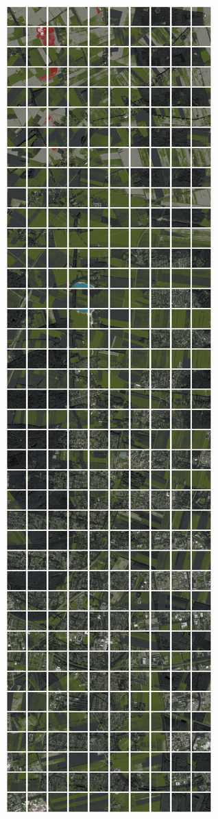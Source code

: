 <html>
<div>
<img src="https://github.com/HakkaTjakka/NL_TILE_MAP/blob/main/18/649/-1055/r.6490.-10550.png" height="44" width="44">
<img src="https://github.com/HakkaTjakka/NL_TILE_MAP/blob/main/18/649/-1055/r.6491.-10550.png" height="44" width="44">
<img src="https://github.com/HakkaTjakka/NL_TILE_MAP/blob/main/18/649/-1055/r.6492.-10550.png" height="44" width="44">
<img src="https://github.com/HakkaTjakka/NL_TILE_MAP/blob/main/18/649/-1055/r.6493.-10550.png" height="44" width="44">
<img src="https://github.com/HakkaTjakka/NL_TILE_MAP/blob/main/18/649/-1055/r.6494.-10550.png" height="44" width="44">
<img src="https://github.com/HakkaTjakka/NL_TILE_MAP/blob/main/18/649/-1055/r.6495.-10550.png" height="44" width="44">
<img src="https://github.com/HakkaTjakka/NL_TILE_MAP/blob/main/18/649/-1055/r.6496.-10550.png" height="44" width="44">
<img src="https://github.com/HakkaTjakka/NL_TILE_MAP/blob/main/18/649/-1055/r.6497.-10550.png" height="44" width="44">
<img src="https://github.com/HakkaTjakka/NL_TILE_MAP/blob/main/18/649/-1055/r.6498.-10550.png" height="44" width="44">
<img src="https://github.com/HakkaTjakka/NL_TILE_MAP/blob/main/18/649/-1055/r.6499.-10550.png" height="44" width="44">
<img src="https://github.com/HakkaTjakka/NL_TILE_MAP/blob/main/18/650/-1055/r.6500.-10550.png" height="44" width="44">
<img src="https://github.com/HakkaTjakka/NL_TILE_MAP/blob/main/18/650/-1055/r.6501.-10550.png" height="44" width="44">
<img src="https://github.com/HakkaTjakka/NL_TILE_MAP/blob/main/18/650/-1055/r.6502.-10550.png" height="44" width="44">
<img src="https://github.com/HakkaTjakka/NL_TILE_MAP/blob/main/18/650/-1055/r.6503.-10550.png" height="44" width="44">
<img src="https://github.com/HakkaTjakka/NL_TILE_MAP/blob/main/18/650/-1055/r.6504.-10550.png" height="44" width="44">
<img src="https://github.com/HakkaTjakka/NL_TILE_MAP/blob/main/18/650/-1055/r.6505.-10550.png" height="44" width="44">
<img src="https://github.com/HakkaTjakka/NL_TILE_MAP/blob/main/18/650/-1055/r.6506.-10550.png" height="44" width="44">
<img src="https://github.com/HakkaTjakka/NL_TILE_MAP/blob/main/18/650/-1055/r.6507.-10550.png" height="44" width="44">
<img src="https://github.com/HakkaTjakka/NL_TILE_MAP/blob/main/18/650/-1055/r.6508.-10550.png" height="44" width="44">
<img src="https://github.com/HakkaTjakka/NL_TILE_MAP/blob/main/18/650/-1055/r.6509.-10550.png" height="44" width="44">
<br>
<img src="https://github.com/HakkaTjakka/NL_TILE_MAP/blob/main/18/649/-1055/r.6490.-10549.png" height="44" width="44">
<img src="https://github.com/HakkaTjakka/NL_TILE_MAP/blob/main/18/649/-1055/r.6491.-10549.png" height="44" width="44">
<img src="https://github.com/HakkaTjakka/NL_TILE_MAP/blob/main/18/649/-1055/r.6492.-10549.png" height="44" width="44">
<img src="https://github.com/HakkaTjakka/NL_TILE_MAP/blob/main/18/649/-1055/r.6493.-10549.png" height="44" width="44">
<img src="https://github.com/HakkaTjakka/NL_TILE_MAP/blob/main/18/649/-1055/r.6494.-10549.png" height="44" width="44">
<img src="https://github.com/HakkaTjakka/NL_TILE_MAP/blob/main/18/649/-1055/r.6495.-10549.png" height="44" width="44">
<img src="https://github.com/HakkaTjakka/NL_TILE_MAP/blob/main/18/649/-1055/r.6496.-10549.png" height="44" width="44">
<img src="https://github.com/HakkaTjakka/NL_TILE_MAP/blob/main/18/649/-1055/r.6497.-10549.png" height="44" width="44">
<img src="https://github.com/HakkaTjakka/NL_TILE_MAP/blob/main/18/649/-1055/r.6498.-10549.png" height="44" width="44">
<img src="https://github.com/HakkaTjakka/NL_TILE_MAP/blob/main/18/649/-1055/r.6499.-10549.png" height="44" width="44">
<img src="https://github.com/HakkaTjakka/NL_TILE_MAP/blob/main/18/650/-1055/r.6500.-10549.png" height="44" width="44">
<img src="https://github.com/HakkaTjakka/NL_TILE_MAP/blob/main/18/650/-1055/r.6501.-10549.png" height="44" width="44">
<img src="https://github.com/HakkaTjakka/NL_TILE_MAP/blob/main/18/650/-1055/r.6502.-10549.png" height="44" width="44">
<img src="https://github.com/HakkaTjakka/NL_TILE_MAP/blob/main/18/650/-1055/r.6503.-10549.png" height="44" width="44">
<img src="https://github.com/HakkaTjakka/NL_TILE_MAP/blob/main/18/650/-1055/r.6504.-10549.png" height="44" width="44">
<img src="https://github.com/HakkaTjakka/NL_TILE_MAP/blob/main/18/650/-1055/r.6505.-10549.png" height="44" width="44">
<img src="https://github.com/HakkaTjakka/NL_TILE_MAP/blob/main/18/650/-1055/r.6506.-10549.png" height="44" width="44">
<img src="https://github.com/HakkaTjakka/NL_TILE_MAP/blob/main/18/650/-1055/r.6507.-10549.png" height="44" width="44">
<img src="https://github.com/HakkaTjakka/NL_TILE_MAP/blob/main/18/650/-1055/r.6508.-10549.png" height="44" width="44">
<img src="https://github.com/HakkaTjakka/NL_TILE_MAP/blob/main/18/650/-1055/r.6509.-10549.png" height="44" width="44">
<br>
<img src="https://github.com/HakkaTjakka/NL_TILE_MAP/blob/main/18/649/-1055/r.6490.-10548.png" height="44" width="44">
<img src="https://github.com/HakkaTjakka/NL_TILE_MAP/blob/main/18/649/-1055/r.6491.-10548.png" height="44" width="44">
<img src="https://github.com/HakkaTjakka/NL_TILE_MAP/blob/main/18/649/-1055/r.6492.-10548.png" height="44" width="44">
<img src="https://github.com/HakkaTjakka/NL_TILE_MAP/blob/main/18/649/-1055/r.6493.-10548.png" height="44" width="44">
<img src="https://github.com/HakkaTjakka/NL_TILE_MAP/blob/main/18/649/-1055/r.6494.-10548.png" height="44" width="44">
<img src="https://github.com/HakkaTjakka/NL_TILE_MAP/blob/main/18/649/-1055/r.6495.-10548.png" height="44" width="44">
<img src="https://github.com/HakkaTjakka/NL_TILE_MAP/blob/main/18/649/-1055/r.6496.-10548.png" height="44" width="44">
<img src="https://github.com/HakkaTjakka/NL_TILE_MAP/blob/main/18/649/-1055/r.6497.-10548.png" height="44" width="44">
<img src="https://github.com/HakkaTjakka/NL_TILE_MAP/blob/main/18/649/-1055/r.6498.-10548.png" height="44" width="44">
<img src="https://github.com/HakkaTjakka/NL_TILE_MAP/blob/main/18/649/-1055/r.6499.-10548.png" height="44" width="44">
<img src="https://github.com/HakkaTjakka/NL_TILE_MAP/blob/main/18/650/-1055/r.6500.-10548.png" height="44" width="44">
<img src="https://github.com/HakkaTjakka/NL_TILE_MAP/blob/main/18/650/-1055/r.6501.-10548.png" height="44" width="44">
<img src="https://github.com/HakkaTjakka/NL_TILE_MAP/blob/main/18/650/-1055/r.6502.-10548.png" height="44" width="44">
<img src="https://github.com/HakkaTjakka/NL_TILE_MAP/blob/main/18/650/-1055/r.6503.-10548.png" height="44" width="44">
<img src="https://github.com/HakkaTjakka/NL_TILE_MAP/blob/main/18/650/-1055/r.6504.-10548.png" height="44" width="44">
<img src="https://github.com/HakkaTjakka/NL_TILE_MAP/blob/main/18/650/-1055/r.6505.-10548.png" height="44" width="44">
<img src="https://github.com/HakkaTjakka/NL_TILE_MAP/blob/main/18/650/-1055/r.6506.-10548.png" height="44" width="44">
<img src="https://github.com/HakkaTjakka/NL_TILE_MAP/blob/main/18/650/-1055/r.6507.-10548.png" height="44" width="44">
<img src="https://github.com/HakkaTjakka/NL_TILE_MAP/blob/main/18/650/-1055/r.6508.-10548.png" height="44" width="44">
<img src="https://github.com/HakkaTjakka/NL_TILE_MAP/blob/main/18/650/-1055/r.6509.-10548.png" height="44" width="44">
<br>
<img src="https://github.com/HakkaTjakka/NL_TILE_MAP/blob/main/18/649/-1055/r.6490.-10547.png" height="44" width="44">
<img src="https://github.com/HakkaTjakka/NL_TILE_MAP/blob/main/18/649/-1055/r.6491.-10547.png" height="44" width="44">
<img src="https://github.com/HakkaTjakka/NL_TILE_MAP/blob/main/18/649/-1055/r.6492.-10547.png" height="44" width="44">
<img src="https://github.com/HakkaTjakka/NL_TILE_MAP/blob/main/18/649/-1055/r.6493.-10547.png" height="44" width="44">
<img src="https://github.com/HakkaTjakka/NL_TILE_MAP/blob/main/18/649/-1055/r.6494.-10547.png" height="44" width="44">
<img src="https://github.com/HakkaTjakka/NL_TILE_MAP/blob/main/18/649/-1055/r.6495.-10547.png" height="44" width="44">
<img src="https://github.com/HakkaTjakka/NL_TILE_MAP/blob/main/18/649/-1055/r.6496.-10547.png" height="44" width="44">
<img src="https://github.com/HakkaTjakka/NL_TILE_MAP/blob/main/18/649/-1055/r.6497.-10547.png" height="44" width="44">
<img src="https://github.com/HakkaTjakka/NL_TILE_MAP/blob/main/18/649/-1055/r.6498.-10547.png" height="44" width="44">
<img src="https://github.com/HakkaTjakka/NL_TILE_MAP/blob/main/18/649/-1055/r.6499.-10547.png" height="44" width="44">
<img src="https://github.com/HakkaTjakka/NL_TILE_MAP/blob/main/18/650/-1055/r.6500.-10547.png" height="44" width="44">
<img src="https://github.com/HakkaTjakka/NL_TILE_MAP/blob/main/18/650/-1055/r.6501.-10547.png" height="44" width="44">
<img src="https://github.com/HakkaTjakka/NL_TILE_MAP/blob/main/18/650/-1055/r.6502.-10547.png" height="44" width="44">
<img src="https://github.com/HakkaTjakka/NL_TILE_MAP/blob/main/18/650/-1055/r.6503.-10547.png" height="44" width="44">
<img src="https://github.com/HakkaTjakka/NL_TILE_MAP/blob/main/18/650/-1055/r.6504.-10547.png" height="44" width="44">
<img src="https://github.com/HakkaTjakka/NL_TILE_MAP/blob/main/18/650/-1055/r.6505.-10547.png" height="44" width="44">
<img src="https://github.com/HakkaTjakka/NL_TILE_MAP/blob/main/18/650/-1055/r.6506.-10547.png" height="44" width="44">
<img src="https://github.com/HakkaTjakka/NL_TILE_MAP/blob/main/18/650/-1055/r.6507.-10547.png" height="44" width="44">
<img src="https://github.com/HakkaTjakka/NL_TILE_MAP/blob/main/18/650/-1055/r.6508.-10547.png" height="44" width="44">
<img src="https://github.com/HakkaTjakka/NL_TILE_MAP/blob/main/18/650/-1055/r.6509.-10547.png" height="44" width="44">
<br>
<img src="https://github.com/HakkaTjakka/NL_TILE_MAP/blob/main/18/649/-1055/r.6490.-10546.png" height="44" width="44">
<img src="https://github.com/HakkaTjakka/NL_TILE_MAP/blob/main/18/649/-1055/r.6491.-10546.png" height="44" width="44">
<img src="https://github.com/HakkaTjakka/NL_TILE_MAP/blob/main/18/649/-1055/r.6492.-10546.png" height="44" width="44">
<img src="https://github.com/HakkaTjakka/NL_TILE_MAP/blob/main/18/649/-1055/r.6493.-10546.png" height="44" width="44">
<img src="https://github.com/HakkaTjakka/NL_TILE_MAP/blob/main/18/649/-1055/r.6494.-10546.png" height="44" width="44">
<img src="https://github.com/HakkaTjakka/NL_TILE_MAP/blob/main/18/649/-1055/r.6495.-10546.png" height="44" width="44">
<img src="https://github.com/HakkaTjakka/NL_TILE_MAP/blob/main/18/649/-1055/r.6496.-10546.png" height="44" width="44">
<img src="https://github.com/HakkaTjakka/NL_TILE_MAP/blob/main/18/649/-1055/r.6497.-10546.png" height="44" width="44">
<img src="https://github.com/HakkaTjakka/NL_TILE_MAP/blob/main/18/649/-1055/r.6498.-10546.png" height="44" width="44">
<img src="https://github.com/HakkaTjakka/NL_TILE_MAP/blob/main/18/649/-1055/r.6499.-10546.png" height="44" width="44">
<img src="https://github.com/HakkaTjakka/NL_TILE_MAP/blob/main/18/650/-1055/r.6500.-10546.png" height="44" width="44">
<img src="https://github.com/HakkaTjakka/NL_TILE_MAP/blob/main/18/650/-1055/r.6501.-10546.png" height="44" width="44">
<img src="https://github.com/HakkaTjakka/NL_TILE_MAP/blob/main/18/650/-1055/r.6502.-10546.png" height="44" width="44">
<img src="https://github.com/HakkaTjakka/NL_TILE_MAP/blob/main/18/650/-1055/r.6503.-10546.png" height="44" width="44">
<img src="https://github.com/HakkaTjakka/NL_TILE_MAP/blob/main/18/650/-1055/r.6504.-10546.png" height="44" width="44">
<img src="https://github.com/HakkaTjakka/NL_TILE_MAP/blob/main/18/650/-1055/r.6505.-10546.png" height="44" width="44">
<img src="https://github.com/HakkaTjakka/NL_TILE_MAP/blob/main/18/650/-1055/r.6506.-10546.png" height="44" width="44">
<img src="https://github.com/HakkaTjakka/NL_TILE_MAP/blob/main/18/650/-1055/r.6507.-10546.png" height="44" width="44">
<img src="https://github.com/HakkaTjakka/NL_TILE_MAP/blob/main/18/650/-1055/r.6508.-10546.png" height="44" width="44">
<img src="https://github.com/HakkaTjakka/NL_TILE_MAP/blob/main/18/650/-1055/r.6509.-10546.png" height="44" width="44">
<br>
<img src="https://github.com/HakkaTjakka/NL_TILE_MAP/blob/main/18/649/-1055/r.6490.-10545.png" height="44" width="44">
<img src="https://github.com/HakkaTjakka/NL_TILE_MAP/blob/main/18/649/-1055/r.6491.-10545.png" height="44" width="44">
<img src="https://github.com/HakkaTjakka/NL_TILE_MAP/blob/main/18/649/-1055/r.6492.-10545.png" height="44" width="44">
<img src="https://github.com/HakkaTjakka/NL_TILE_MAP/blob/main/18/649/-1055/r.6493.-10545.png" height="44" width="44">
<img src="https://github.com/HakkaTjakka/NL_TILE_MAP/blob/main/18/649/-1055/r.6494.-10545.png" height="44" width="44">
<img src="https://github.com/HakkaTjakka/NL_TILE_MAP/blob/main/18/649/-1055/r.6495.-10545.png" height="44" width="44">
<img src="https://github.com/HakkaTjakka/NL_TILE_MAP/blob/main/18/649/-1055/r.6496.-10545.png" height="44" width="44">
<img src="https://github.com/HakkaTjakka/NL_TILE_MAP/blob/main/18/649/-1055/r.6497.-10545.png" height="44" width="44">
<img src="https://github.com/HakkaTjakka/NL_TILE_MAP/blob/main/18/649/-1055/r.6498.-10545.png" height="44" width="44">
<img src="https://github.com/HakkaTjakka/NL_TILE_MAP/blob/main/18/649/-1055/r.6499.-10545.png" height="44" width="44">
<img src="https://github.com/HakkaTjakka/NL_TILE_MAP/blob/main/18/650/-1055/r.6500.-10545.png" height="44" width="44">
<img src="https://github.com/HakkaTjakka/NL_TILE_MAP/blob/main/18/650/-1055/r.6501.-10545.png" height="44" width="44">
<img src="https://github.com/HakkaTjakka/NL_TILE_MAP/blob/main/18/650/-1055/r.6502.-10545.png" height="44" width="44">
<img src="https://github.com/HakkaTjakka/NL_TILE_MAP/blob/main/18/650/-1055/r.6503.-10545.png" height="44" width="44">
<img src="https://github.com/HakkaTjakka/NL_TILE_MAP/blob/main/18/650/-1055/r.6504.-10545.png" height="44" width="44">
<img src="https://github.com/HakkaTjakka/NL_TILE_MAP/blob/main/18/650/-1055/r.6505.-10545.png" height="44" width="44">
<img src="https://github.com/HakkaTjakka/NL_TILE_MAP/blob/main/18/650/-1055/r.6506.-10545.png" height="44" width="44">
<img src="https://github.com/HakkaTjakka/NL_TILE_MAP/blob/main/18/650/-1055/r.6507.-10545.png" height="44" width="44">
<img src="https://github.com/HakkaTjakka/NL_TILE_MAP/blob/main/18/650/-1055/r.6508.-10545.png" height="44" width="44">
<img src="https://github.com/HakkaTjakka/NL_TILE_MAP/blob/main/18/650/-1055/r.6509.-10545.png" height="44" width="44">
<br>
<img src="https://github.com/HakkaTjakka/NL_TILE_MAP/blob/main/18/649/-1055/r.6490.-10544.png" height="44" width="44">
<img src="https://github.com/HakkaTjakka/NL_TILE_MAP/blob/main/18/649/-1055/r.6491.-10544.png" height="44" width="44">
<img src="https://github.com/HakkaTjakka/NL_TILE_MAP/blob/main/18/649/-1055/r.6492.-10544.png" height="44" width="44">
<img src="https://github.com/HakkaTjakka/NL_TILE_MAP/blob/main/18/649/-1055/r.6493.-10544.png" height="44" width="44">
<img src="https://github.com/HakkaTjakka/NL_TILE_MAP/blob/main/18/649/-1055/r.6494.-10544.png" height="44" width="44">
<img src="https://github.com/HakkaTjakka/NL_TILE_MAP/blob/main/18/649/-1055/r.6495.-10544.png" height="44" width="44">
<img src="https://github.com/HakkaTjakka/NL_TILE_MAP/blob/main/18/649/-1055/r.6496.-10544.png" height="44" width="44">
<img src="https://github.com/HakkaTjakka/NL_TILE_MAP/blob/main/18/649/-1055/r.6497.-10544.png" height="44" width="44">
<img src="https://github.com/HakkaTjakka/NL_TILE_MAP/blob/main/18/649/-1055/r.6498.-10544.png" height="44" width="44">
<img src="https://github.com/HakkaTjakka/NL_TILE_MAP/blob/main/18/649/-1055/r.6499.-10544.png" height="44" width="44">
<img src="https://github.com/HakkaTjakka/NL_TILE_MAP/blob/main/18/650/-1055/r.6500.-10544.png" height="44" width="44">
<img src="https://github.com/HakkaTjakka/NL_TILE_MAP/blob/main/18/650/-1055/r.6501.-10544.png" height="44" width="44">
<img src="https://github.com/HakkaTjakka/NL_TILE_MAP/blob/main/18/650/-1055/r.6502.-10544.png" height="44" width="44">
<img src="https://github.com/HakkaTjakka/NL_TILE_MAP/blob/main/18/650/-1055/r.6503.-10544.png" height="44" width="44">
<img src="https://github.com/HakkaTjakka/NL_TILE_MAP/blob/main/18/650/-1055/r.6504.-10544.png" height="44" width="44">
<img src="https://github.com/HakkaTjakka/NL_TILE_MAP/blob/main/18/650/-1055/r.6505.-10544.png" height="44" width="44">
<img src="https://github.com/HakkaTjakka/NL_TILE_MAP/blob/main/18/650/-1055/r.6506.-10544.png" height="44" width="44">
<img src="https://github.com/HakkaTjakka/NL_TILE_MAP/blob/main/18/650/-1055/r.6507.-10544.png" height="44" width="44">
<img src="https://github.com/HakkaTjakka/NL_TILE_MAP/blob/main/18/650/-1055/r.6508.-10544.png" height="44" width="44">
<img src="https://github.com/HakkaTjakka/NL_TILE_MAP/blob/main/18/650/-1055/r.6509.-10544.png" height="44" width="44">
<br>
<img src="https://github.com/HakkaTjakka/NL_TILE_MAP/blob/main/18/649/-1055/r.6490.-10543.png" height="44" width="44">
<img src="https://github.com/HakkaTjakka/NL_TILE_MAP/blob/main/18/649/-1055/r.6491.-10543.png" height="44" width="44">
<img src="https://github.com/HakkaTjakka/NL_TILE_MAP/blob/main/18/649/-1055/r.6492.-10543.png" height="44" width="44">
<img src="https://github.com/HakkaTjakka/NL_TILE_MAP/blob/main/18/649/-1055/r.6493.-10543.png" height="44" width="44">
<img src="https://github.com/HakkaTjakka/NL_TILE_MAP/blob/main/18/649/-1055/r.6494.-10543.png" height="44" width="44">
<img src="https://github.com/HakkaTjakka/NL_TILE_MAP/blob/main/18/649/-1055/r.6495.-10543.png" height="44" width="44">
<img src="https://github.com/HakkaTjakka/NL_TILE_MAP/blob/main/18/649/-1055/r.6496.-10543.png" height="44" width="44">
<img src="https://github.com/HakkaTjakka/NL_TILE_MAP/blob/main/18/649/-1055/r.6497.-10543.png" height="44" width="44">
<img src="https://github.com/HakkaTjakka/NL_TILE_MAP/blob/main/18/649/-1055/r.6498.-10543.png" height="44" width="44">
<img src="https://github.com/HakkaTjakka/NL_TILE_MAP/blob/main/18/649/-1055/r.6499.-10543.png" height="44" width="44">
<img src="https://github.com/HakkaTjakka/NL_TILE_MAP/blob/main/18/650/-1055/r.6500.-10543.png" height="44" width="44">
<img src="https://github.com/HakkaTjakka/NL_TILE_MAP/blob/main/18/650/-1055/r.6501.-10543.png" height="44" width="44">
<img src="https://github.com/HakkaTjakka/NL_TILE_MAP/blob/main/18/650/-1055/r.6502.-10543.png" height="44" width="44">
<img src="https://github.com/HakkaTjakka/NL_TILE_MAP/blob/main/18/650/-1055/r.6503.-10543.png" height="44" width="44">
<img src="https://github.com/HakkaTjakka/NL_TILE_MAP/blob/main/18/650/-1055/r.6504.-10543.png" height="44" width="44">
<img src="https://github.com/HakkaTjakka/NL_TILE_MAP/blob/main/18/650/-1055/r.6505.-10543.png" height="44" width="44">
<img src="https://github.com/HakkaTjakka/NL_TILE_MAP/blob/main/18/650/-1055/r.6506.-10543.png" height="44" width="44">
<img src="https://github.com/HakkaTjakka/NL_TILE_MAP/blob/main/18/650/-1055/r.6507.-10543.png" height="44" width="44">
<img src="https://github.com/HakkaTjakka/NL_TILE_MAP/blob/main/18/650/-1055/r.6508.-10543.png" height="44" width="44">
<img src="https://github.com/HakkaTjakka/NL_TILE_MAP/blob/main/18/650/-1055/r.6509.-10543.png" height="44" width="44">
<br>
<img src="https://github.com/HakkaTjakka/NL_TILE_MAP/blob/main/18/649/-1055/r.6490.-10542.png" height="44" width="44">
<img src="https://github.com/HakkaTjakka/NL_TILE_MAP/blob/main/18/649/-1055/r.6491.-10542.png" height="44" width="44">
<img src="https://github.com/HakkaTjakka/NL_TILE_MAP/blob/main/18/649/-1055/r.6492.-10542.png" height="44" width="44">
<img src="https://github.com/HakkaTjakka/NL_TILE_MAP/blob/main/18/649/-1055/r.6493.-10542.png" height="44" width="44">
<img src="https://github.com/HakkaTjakka/NL_TILE_MAP/blob/main/18/649/-1055/r.6494.-10542.png" height="44" width="44">
<img src="https://github.com/HakkaTjakka/NL_TILE_MAP/blob/main/18/649/-1055/r.6495.-10542.png" height="44" width="44">
<img src="https://github.com/HakkaTjakka/NL_TILE_MAP/blob/main/18/649/-1055/r.6496.-10542.png" height="44" width="44">
<img src="https://github.com/HakkaTjakka/NL_TILE_MAP/blob/main/18/649/-1055/r.6497.-10542.png" height="44" width="44">
<img src="https://github.com/HakkaTjakka/NL_TILE_MAP/blob/main/18/649/-1055/r.6498.-10542.png" height="44" width="44">
<img src="https://github.com/HakkaTjakka/NL_TILE_MAP/blob/main/18/649/-1055/r.6499.-10542.png" height="44" width="44">
<img src="https://github.com/HakkaTjakka/NL_TILE_MAP/blob/main/18/650/-1055/r.6500.-10542.png" height="44" width="44">
<img src="https://github.com/HakkaTjakka/NL_TILE_MAP/blob/main/18/650/-1055/r.6501.-10542.png" height="44" width="44">
<img src="https://github.com/HakkaTjakka/NL_TILE_MAP/blob/main/18/650/-1055/r.6502.-10542.png" height="44" width="44">
<img src="https://github.com/HakkaTjakka/NL_TILE_MAP/blob/main/18/650/-1055/r.6503.-10542.png" height="44" width="44">
<img src="https://github.com/HakkaTjakka/NL_TILE_MAP/blob/main/18/650/-1055/r.6504.-10542.png" height="44" width="44">
<img src="https://github.com/HakkaTjakka/NL_TILE_MAP/blob/main/18/650/-1055/r.6505.-10542.png" height="44" width="44">
<img src="https://github.com/HakkaTjakka/NL_TILE_MAP/blob/main/18/650/-1055/r.6506.-10542.png" height="44" width="44">
<img src="https://github.com/HakkaTjakka/NL_TILE_MAP/blob/main/18/650/-1055/r.6507.-10542.png" height="44" width="44">
<img src="https://github.com/HakkaTjakka/NL_TILE_MAP/blob/main/18/650/-1055/r.6508.-10542.png" height="44" width="44">
<img src="https://github.com/HakkaTjakka/NL_TILE_MAP/blob/main/18/650/-1055/r.6509.-10542.png" height="44" width="44">
<br>
<img src="https://github.com/HakkaTjakka/NL_TILE_MAP/blob/main/18/649/-1055/r.6490.-10541.png" height="44" width="44">
<img src="https://github.com/HakkaTjakka/NL_TILE_MAP/blob/main/18/649/-1055/r.6491.-10541.png" height="44" width="44">
<img src="https://github.com/HakkaTjakka/NL_TILE_MAP/blob/main/18/649/-1055/r.6492.-10541.png" height="44" width="44">
<img src="https://github.com/HakkaTjakka/NL_TILE_MAP/blob/main/18/649/-1055/r.6493.-10541.png" height="44" width="44">
<img src="https://github.com/HakkaTjakka/NL_TILE_MAP/blob/main/18/649/-1055/r.6494.-10541.png" height="44" width="44">
<img src="https://github.com/HakkaTjakka/NL_TILE_MAP/blob/main/18/649/-1055/r.6495.-10541.png" height="44" width="44">
<img src="https://github.com/HakkaTjakka/NL_TILE_MAP/blob/main/18/649/-1055/r.6496.-10541.png" height="44" width="44">
<img src="https://github.com/HakkaTjakka/NL_TILE_MAP/blob/main/18/649/-1055/r.6497.-10541.png" height="44" width="44">
<img src="https://github.com/HakkaTjakka/NL_TILE_MAP/blob/main/18/649/-1055/r.6498.-10541.png" height="44" width="44">
<img src="https://github.com/HakkaTjakka/NL_TILE_MAP/blob/main/18/649/-1055/r.6499.-10541.png" height="44" width="44">
<img src="https://github.com/HakkaTjakka/NL_TILE_MAP/blob/main/18/650/-1055/r.6500.-10541.png" height="44" width="44">
<img src="https://github.com/HakkaTjakka/NL_TILE_MAP/blob/main/18/650/-1055/r.6501.-10541.png" height="44" width="44">
<img src="https://github.com/HakkaTjakka/NL_TILE_MAP/blob/main/18/650/-1055/r.6502.-10541.png" height="44" width="44">
<img src="https://github.com/HakkaTjakka/NL_TILE_MAP/blob/main/18/650/-1055/r.6503.-10541.png" height="44" width="44">
<img src="https://github.com/HakkaTjakka/NL_TILE_MAP/blob/main/18/650/-1055/r.6504.-10541.png" height="44" width="44">
<img src="https://github.com/HakkaTjakka/NL_TILE_MAP/blob/main/18/650/-1055/r.6505.-10541.png" height="44" width="44">
<img src="https://github.com/HakkaTjakka/NL_TILE_MAP/blob/main/18/650/-1055/r.6506.-10541.png" height="44" width="44">
<img src="https://github.com/HakkaTjakka/NL_TILE_MAP/blob/main/18/650/-1055/r.6507.-10541.png" height="44" width="44">
<img src="https://github.com/HakkaTjakka/NL_TILE_MAP/blob/main/18/650/-1055/r.6508.-10541.png" height="44" width="44">
<img src="https://github.com/HakkaTjakka/NL_TILE_MAP/blob/main/18/650/-1055/r.6509.-10541.png" height="44" width="44">
<br>
<img src="https://github.com/HakkaTjakka/NL_TILE_MAP/blob/main/18/649/-1054/r.6490.-10540.png" height="44" width="44">
<img src="https://github.com/HakkaTjakka/NL_TILE_MAP/blob/main/18/649/-1054/r.6491.-10540.png" height="44" width="44">
<img src="https://github.com/HakkaTjakka/NL_TILE_MAP/blob/main/18/649/-1054/r.6492.-10540.png" height="44" width="44">
<img src="https://github.com/HakkaTjakka/NL_TILE_MAP/blob/main/18/649/-1054/r.6493.-10540.png" height="44" width="44">
<img src="https://github.com/HakkaTjakka/NL_TILE_MAP/blob/main/18/649/-1054/r.6494.-10540.png" height="44" width="44">
<img src="https://github.com/HakkaTjakka/NL_TILE_MAP/blob/main/18/649/-1054/r.6495.-10540.png" height="44" width="44">
<img src="https://github.com/HakkaTjakka/NL_TILE_MAP/blob/main/18/649/-1054/r.6496.-10540.png" height="44" width="44">
<img src="https://github.com/HakkaTjakka/NL_TILE_MAP/blob/main/18/649/-1054/r.6497.-10540.png" height="44" width="44">
<img src="https://github.com/HakkaTjakka/NL_TILE_MAP/blob/main/18/649/-1054/r.6498.-10540.png" height="44" width="44">
<img src="https://github.com/HakkaTjakka/NL_TILE_MAP/blob/main/18/649/-1054/r.6499.-10540.png" height="44" width="44">
<img src="https://github.com/HakkaTjakka/NL_TILE_MAP/blob/main/18/650/-1054/r.6500.-10540.png" height="44" width="44">
<img src="https://github.com/HakkaTjakka/NL_TILE_MAP/blob/main/18/650/-1054/r.6501.-10540.png" height="44" width="44">
<img src="https://github.com/HakkaTjakka/NL_TILE_MAP/blob/main/18/650/-1054/r.6502.-10540.png" height="44" width="44">
<img src="https://github.com/HakkaTjakka/NL_TILE_MAP/blob/main/18/650/-1054/r.6503.-10540.png" height="44" width="44">
<img src="https://github.com/HakkaTjakka/NL_TILE_MAP/blob/main/18/650/-1054/r.6504.-10540.png" height="44" width="44">
<img src="https://github.com/HakkaTjakka/NL_TILE_MAP/blob/main/18/650/-1054/r.6505.-10540.png" height="44" width="44">
<img src="https://github.com/HakkaTjakka/NL_TILE_MAP/blob/main/18/650/-1054/r.6506.-10540.png" height="44" width="44">
<img src="https://github.com/HakkaTjakka/NL_TILE_MAP/blob/main/18/650/-1054/r.6507.-10540.png" height="44" width="44">
<img src="https://github.com/HakkaTjakka/NL_TILE_MAP/blob/main/18/650/-1054/r.6508.-10540.png" height="44" width="44">
<img src="https://github.com/HakkaTjakka/NL_TILE_MAP/blob/main/18/650/-1054/r.6509.-10540.png" height="44" width="44">
<br>
<img src="https://github.com/HakkaTjakka/NL_TILE_MAP/blob/main/18/649/-1054/r.6490.-10539.png" height="44" width="44">
<img src="https://github.com/HakkaTjakka/NL_TILE_MAP/blob/main/18/649/-1054/r.6491.-10539.png" height="44" width="44">
<img src="https://github.com/HakkaTjakka/NL_TILE_MAP/blob/main/18/649/-1054/r.6492.-10539.png" height="44" width="44">
<img src="https://github.com/HakkaTjakka/NL_TILE_MAP/blob/main/18/649/-1054/r.6493.-10539.png" height="44" width="44">
<img src="https://github.com/HakkaTjakka/NL_TILE_MAP/blob/main/18/649/-1054/r.6494.-10539.png" height="44" width="44">
<img src="https://github.com/HakkaTjakka/NL_TILE_MAP/blob/main/18/649/-1054/r.6495.-10539.png" height="44" width="44">
<img src="https://github.com/HakkaTjakka/NL_TILE_MAP/blob/main/18/649/-1054/r.6496.-10539.png" height="44" width="44">
<img src="https://github.com/HakkaTjakka/NL_TILE_MAP/blob/main/18/649/-1054/r.6497.-10539.png" height="44" width="44">
<img src="https://github.com/HakkaTjakka/NL_TILE_MAP/blob/main/18/649/-1054/r.6498.-10539.png" height="44" width="44">
<img src="https://github.com/HakkaTjakka/NL_TILE_MAP/blob/main/18/649/-1054/r.6499.-10539.png" height="44" width="44">
<img src="https://github.com/HakkaTjakka/NL_TILE_MAP/blob/main/18/650/-1054/r.6500.-10539.png" height="44" width="44">
<img src="https://github.com/HakkaTjakka/NL_TILE_MAP/blob/main/18/650/-1054/r.6501.-10539.png" height="44" width="44">
<img src="https://github.com/HakkaTjakka/NL_TILE_MAP/blob/main/18/650/-1054/r.6502.-10539.png" height="44" width="44">
<img src="https://github.com/HakkaTjakka/NL_TILE_MAP/blob/main/18/650/-1054/r.6503.-10539.png" height="44" width="44">
<img src="https://github.com/HakkaTjakka/NL_TILE_MAP/blob/main/18/650/-1054/r.6504.-10539.png" height="44" width="44">
<img src="https://github.com/HakkaTjakka/NL_TILE_MAP/blob/main/18/650/-1054/r.6505.-10539.png" height="44" width="44">
<img src="https://github.com/HakkaTjakka/NL_TILE_MAP/blob/main/18/650/-1054/r.6506.-10539.png" height="44" width="44">
<img src="https://github.com/HakkaTjakka/NL_TILE_MAP/blob/main/18/650/-1054/r.6507.-10539.png" height="44" width="44">
<img src="https://github.com/HakkaTjakka/NL_TILE_MAP/blob/main/18/650/-1054/r.6508.-10539.png" height="44" width="44">
<img src="https://github.com/HakkaTjakka/NL_TILE_MAP/blob/main/18/650/-1054/r.6509.-10539.png" height="44" width="44">
<br>
<img src="https://github.com/HakkaTjakka/NL_TILE_MAP/blob/main/18/649/-1054/r.6490.-10538.png" height="44" width="44">
<img src="https://github.com/HakkaTjakka/NL_TILE_MAP/blob/main/18/649/-1054/r.6491.-10538.png" height="44" width="44">
<img src="https://github.com/HakkaTjakka/NL_TILE_MAP/blob/main/18/649/-1054/r.6492.-10538.png" height="44" width="44">
<img src="https://github.com/HakkaTjakka/NL_TILE_MAP/blob/main/18/649/-1054/r.6493.-10538.png" height="44" width="44">
<img src="https://github.com/HakkaTjakka/NL_TILE_MAP/blob/main/18/649/-1054/r.6494.-10538.png" height="44" width="44">
<img src="https://github.com/HakkaTjakka/NL_TILE_MAP/blob/main/18/649/-1054/r.6495.-10538.png" height="44" width="44">
<img src="https://github.com/HakkaTjakka/NL_TILE_MAP/blob/main/18/649/-1054/r.6496.-10538.png" height="44" width="44">
<img src="https://github.com/HakkaTjakka/NL_TILE_MAP/blob/main/18/649/-1054/r.6497.-10538.png" height="44" width="44">
<img src="https://github.com/HakkaTjakka/NL_TILE_MAP/blob/main/18/649/-1054/r.6498.-10538.png" height="44" width="44">
<img src="https://github.com/HakkaTjakka/NL_TILE_MAP/blob/main/18/649/-1054/r.6499.-10538.png" height="44" width="44">
<img src="https://github.com/HakkaTjakka/NL_TILE_MAP/blob/main/18/650/-1054/r.6500.-10538.png" height="44" width="44">
<img src="https://github.com/HakkaTjakka/NL_TILE_MAP/blob/main/18/650/-1054/r.6501.-10538.png" height="44" width="44">
<img src="https://github.com/HakkaTjakka/NL_TILE_MAP/blob/main/18/650/-1054/r.6502.-10538.png" height="44" width="44">
<img src="https://github.com/HakkaTjakka/NL_TILE_MAP/blob/main/18/650/-1054/r.6503.-10538.png" height="44" width="44">
<img src="https://github.com/HakkaTjakka/NL_TILE_MAP/blob/main/18/650/-1054/r.6504.-10538.png" height="44" width="44">
<img src="https://github.com/HakkaTjakka/NL_TILE_MAP/blob/main/18/650/-1054/r.6505.-10538.png" height="44" width="44">
<img src="https://github.com/HakkaTjakka/NL_TILE_MAP/blob/main/18/650/-1054/r.6506.-10538.png" height="44" width="44">
<img src="https://github.com/HakkaTjakka/NL_TILE_MAP/blob/main/18/650/-1054/r.6507.-10538.png" height="44" width="44">
<img src="https://github.com/HakkaTjakka/NL_TILE_MAP/blob/main/18/650/-1054/r.6508.-10538.png" height="44" width="44">
<img src="https://github.com/HakkaTjakka/NL_TILE_MAP/blob/main/18/650/-1054/r.6509.-10538.png" height="44" width="44">
<br>
<img src="https://github.com/HakkaTjakka/NL_TILE_MAP/blob/main/18/649/-1054/r.6490.-10537.png" height="44" width="44">
<img src="https://github.com/HakkaTjakka/NL_TILE_MAP/blob/main/18/649/-1054/r.6491.-10537.png" height="44" width="44">
<img src="https://github.com/HakkaTjakka/NL_TILE_MAP/blob/main/18/649/-1054/r.6492.-10537.png" height="44" width="44">
<img src="https://github.com/HakkaTjakka/NL_TILE_MAP/blob/main/18/649/-1054/r.6493.-10537.png" height="44" width="44">
<img src="https://github.com/HakkaTjakka/NL_TILE_MAP/blob/main/18/649/-1054/r.6494.-10537.png" height="44" width="44">
<img src="https://github.com/HakkaTjakka/NL_TILE_MAP/blob/main/18/649/-1054/r.6495.-10537.png" height="44" width="44">
<img src="https://github.com/HakkaTjakka/NL_TILE_MAP/blob/main/18/649/-1054/r.6496.-10537.png" height="44" width="44">
<img src="https://github.com/HakkaTjakka/NL_TILE_MAP/blob/main/18/649/-1054/r.6497.-10537.png" height="44" width="44">
<img src="https://github.com/HakkaTjakka/NL_TILE_MAP/blob/main/18/649/-1054/r.6498.-10537.png" height="44" width="44">
<img src="https://github.com/HakkaTjakka/NL_TILE_MAP/blob/main/18/649/-1054/r.6499.-10537.png" height="44" width="44">
<img src="https://github.com/HakkaTjakka/NL_TILE_MAP/blob/main/18/650/-1054/r.6500.-10537.png" height="44" width="44">
<img src="https://github.com/HakkaTjakka/NL_TILE_MAP/blob/main/18/650/-1054/r.6501.-10537.png" height="44" width="44">
<img src="https://github.com/HakkaTjakka/NL_TILE_MAP/blob/main/18/650/-1054/r.6502.-10537.png" height="44" width="44">
<img src="https://github.com/HakkaTjakka/NL_TILE_MAP/blob/main/18/650/-1054/r.6503.-10537.png" height="44" width="44">
<img src="https://github.com/HakkaTjakka/NL_TILE_MAP/blob/main/18/650/-1054/r.6504.-10537.png" height="44" width="44">
<img src="https://github.com/HakkaTjakka/NL_TILE_MAP/blob/main/18/650/-1054/r.6505.-10537.png" height="44" width="44">
<img src="https://github.com/HakkaTjakka/NL_TILE_MAP/blob/main/18/650/-1054/r.6506.-10537.png" height="44" width="44">
<img src="https://github.com/HakkaTjakka/NL_TILE_MAP/blob/main/18/650/-1054/r.6507.-10537.png" height="44" width="44">
<img src="https://github.com/HakkaTjakka/NL_TILE_MAP/blob/main/18/650/-1054/r.6508.-10537.png" height="44" width="44">
<img src="https://github.com/HakkaTjakka/NL_TILE_MAP/blob/main/18/650/-1054/r.6509.-10537.png" height="44" width="44">
<br>
<img src="https://github.com/HakkaTjakka/NL_TILE_MAP/blob/main/18/649/-1054/r.6490.-10536.png" height="44" width="44">
<img src="https://github.com/HakkaTjakka/NL_TILE_MAP/blob/main/18/649/-1054/r.6491.-10536.png" height="44" width="44">
<img src="https://github.com/HakkaTjakka/NL_TILE_MAP/blob/main/18/649/-1054/r.6492.-10536.png" height="44" width="44">
<img src="https://github.com/HakkaTjakka/NL_TILE_MAP/blob/main/18/649/-1054/r.6493.-10536.png" height="44" width="44">
<img src="https://github.com/HakkaTjakka/NL_TILE_MAP/blob/main/18/649/-1054/r.6494.-10536.png" height="44" width="44">
<img src="https://github.com/HakkaTjakka/NL_TILE_MAP/blob/main/18/649/-1054/r.6495.-10536.png" height="44" width="44">
<img src="https://github.com/HakkaTjakka/NL_TILE_MAP/blob/main/18/649/-1054/r.6496.-10536.png" height="44" width="44">
<img src="https://github.com/HakkaTjakka/NL_TILE_MAP/blob/main/18/649/-1054/r.6497.-10536.png" height="44" width="44">
<img src="https://github.com/HakkaTjakka/NL_TILE_MAP/blob/main/18/649/-1054/r.6498.-10536.png" height="44" width="44">
<img src="https://github.com/HakkaTjakka/NL_TILE_MAP/blob/main/18/649/-1054/r.6499.-10536.png" height="44" width="44">
<img src="https://github.com/HakkaTjakka/NL_TILE_MAP/blob/main/18/650/-1054/r.6500.-10536.png" height="44" width="44">
<img src="https://github.com/HakkaTjakka/NL_TILE_MAP/blob/main/18/650/-1054/r.6501.-10536.png" height="44" width="44">
<img src="https://github.com/HakkaTjakka/NL_TILE_MAP/blob/main/18/650/-1054/r.6502.-10536.png" height="44" width="44">
<img src="https://github.com/HakkaTjakka/NL_TILE_MAP/blob/main/18/650/-1054/r.6503.-10536.png" height="44" width="44">
<img src="https://github.com/HakkaTjakka/NL_TILE_MAP/blob/main/18/650/-1054/r.6504.-10536.png" height="44" width="44">
<img src="https://github.com/HakkaTjakka/NL_TILE_MAP/blob/main/18/650/-1054/r.6505.-10536.png" height="44" width="44">
<img src="https://github.com/HakkaTjakka/NL_TILE_MAP/blob/main/18/650/-1054/r.6506.-10536.png" height="44" width="44">
<img src="https://github.com/HakkaTjakka/NL_TILE_MAP/blob/main/18/650/-1054/r.6507.-10536.png" height="44" width="44">
<img src="https://github.com/HakkaTjakka/NL_TILE_MAP/blob/main/18/650/-1054/r.6508.-10536.png" height="44" width="44">
<img src="https://github.com/HakkaTjakka/NL_TILE_MAP/blob/main/18/650/-1054/r.6509.-10536.png" height="44" width="44">
<br>
<img src="https://github.com/HakkaTjakka/NL_TILE_MAP/blob/main/18/649/-1054/r.6490.-10535.png" height="44" width="44">
<img src="https://github.com/HakkaTjakka/NL_TILE_MAP/blob/main/18/649/-1054/r.6491.-10535.png" height="44" width="44">
<img src="https://github.com/HakkaTjakka/NL_TILE_MAP/blob/main/18/649/-1054/r.6492.-10535.png" height="44" width="44">
<img src="https://github.com/HakkaTjakka/NL_TILE_MAP/blob/main/18/649/-1054/r.6493.-10535.png" height="44" width="44">
<img src="https://github.com/HakkaTjakka/NL_TILE_MAP/blob/main/18/649/-1054/r.6494.-10535.png" height="44" width="44">
<img src="https://github.com/HakkaTjakka/NL_TILE_MAP/blob/main/18/649/-1054/r.6495.-10535.png" height="44" width="44">
<img src="https://github.com/HakkaTjakka/NL_TILE_MAP/blob/main/18/649/-1054/r.6496.-10535.png" height="44" width="44">
<img src="https://github.com/HakkaTjakka/NL_TILE_MAP/blob/main/18/649/-1054/r.6497.-10535.png" height="44" width="44">
<img src="https://github.com/HakkaTjakka/NL_TILE_MAP/blob/main/18/649/-1054/r.6498.-10535.png" height="44" width="44">
<img src="https://github.com/HakkaTjakka/NL_TILE_MAP/blob/main/18/649/-1054/r.6499.-10535.png" height="44" width="44">
<img src="https://github.com/HakkaTjakka/NL_TILE_MAP/blob/main/18/650/-1054/r.6500.-10535.png" height="44" width="44">
<img src="https://github.com/HakkaTjakka/NL_TILE_MAP/blob/main/18/650/-1054/r.6501.-10535.png" height="44" width="44">
<img src="https://github.com/HakkaTjakka/NL_TILE_MAP/blob/main/18/650/-1054/r.6502.-10535.png" height="44" width="44">
<img src="https://github.com/HakkaTjakka/NL_TILE_MAP/blob/main/18/650/-1054/r.6503.-10535.png" height="44" width="44">
<img src="https://github.com/HakkaTjakka/NL_TILE_MAP/blob/main/18/650/-1054/r.6504.-10535.png" height="44" width="44">
<img src="https://github.com/HakkaTjakka/NL_TILE_MAP/blob/main/18/650/-1054/r.6505.-10535.png" height="44" width="44">
<img src="https://github.com/HakkaTjakka/NL_TILE_MAP/blob/main/18/650/-1054/r.6506.-10535.png" height="44" width="44">
<img src="https://github.com/HakkaTjakka/NL_TILE_MAP/blob/main/18/650/-1054/r.6507.-10535.png" height="44" width="44">
<img src="https://github.com/HakkaTjakka/NL_TILE_MAP/blob/main/18/650/-1054/r.6508.-10535.png" height="44" width="44">
<img src="https://github.com/HakkaTjakka/NL_TILE_MAP/blob/main/18/650/-1054/r.6509.-10535.png" height="44" width="44">
<br>
<img src="https://github.com/HakkaTjakka/NL_TILE_MAP/blob/main/18/649/-1054/r.6490.-10534.png" height="44" width="44">
<img src="https://github.com/HakkaTjakka/NL_TILE_MAP/blob/main/18/649/-1054/r.6491.-10534.png" height="44" width="44">
<img src="https://github.com/HakkaTjakka/NL_TILE_MAP/blob/main/18/649/-1054/r.6492.-10534.png" height="44" width="44">
<img src="https://github.com/HakkaTjakka/NL_TILE_MAP/blob/main/18/649/-1054/r.6493.-10534.png" height="44" width="44">
<img src="https://github.com/HakkaTjakka/NL_TILE_MAP/blob/main/18/649/-1054/r.6494.-10534.png" height="44" width="44">
<img src="https://github.com/HakkaTjakka/NL_TILE_MAP/blob/main/18/649/-1054/r.6495.-10534.png" height="44" width="44">
<img src="https://github.com/HakkaTjakka/NL_TILE_MAP/blob/main/18/649/-1054/r.6496.-10534.png" height="44" width="44">
<img src="https://github.com/HakkaTjakka/NL_TILE_MAP/blob/main/18/649/-1054/r.6497.-10534.png" height="44" width="44">
<img src="https://github.com/HakkaTjakka/NL_TILE_MAP/blob/main/18/649/-1054/r.6498.-10534.png" height="44" width="44">
<img src="https://github.com/HakkaTjakka/NL_TILE_MAP/blob/main/18/649/-1054/r.6499.-10534.png" height="44" width="44">
<img src="https://github.com/HakkaTjakka/NL_TILE_MAP/blob/main/18/650/-1054/r.6500.-10534.png" height="44" width="44">
<img src="https://github.com/HakkaTjakka/NL_TILE_MAP/blob/main/18/650/-1054/r.6501.-10534.png" height="44" width="44">
<img src="https://github.com/HakkaTjakka/NL_TILE_MAP/blob/main/18/650/-1054/r.6502.-10534.png" height="44" width="44">
<img src="https://github.com/HakkaTjakka/NL_TILE_MAP/blob/main/18/650/-1054/r.6503.-10534.png" height="44" width="44">
<img src="https://github.com/HakkaTjakka/NL_TILE_MAP/blob/main/18/650/-1054/r.6504.-10534.png" height="44" width="44">
<img src="https://github.com/HakkaTjakka/NL_TILE_MAP/blob/main/18/650/-1054/r.6505.-10534.png" height="44" width="44">
<img src="https://github.com/HakkaTjakka/NL_TILE_MAP/blob/main/18/650/-1054/r.6506.-10534.png" height="44" width="44">
<img src="https://github.com/HakkaTjakka/NL_TILE_MAP/blob/main/18/650/-1054/r.6507.-10534.png" height="44" width="44">
<img src="https://github.com/HakkaTjakka/NL_TILE_MAP/blob/main/18/650/-1054/r.6508.-10534.png" height="44" width="44">
<img src="https://github.com/HakkaTjakka/NL_TILE_MAP/blob/main/18/650/-1054/r.6509.-10534.png" height="44" width="44">
<br>
<img src="https://github.com/HakkaTjakka/NL_TILE_MAP/blob/main/18/649/-1054/r.6490.-10533.png" height="44" width="44">
<img src="https://github.com/HakkaTjakka/NL_TILE_MAP/blob/main/18/649/-1054/r.6491.-10533.png" height="44" width="44">
<img src="https://github.com/HakkaTjakka/NL_TILE_MAP/blob/main/18/649/-1054/r.6492.-10533.png" height="44" width="44">
<img src="https://github.com/HakkaTjakka/NL_TILE_MAP/blob/main/18/649/-1054/r.6493.-10533.png" height="44" width="44">
<img src="https://github.com/HakkaTjakka/NL_TILE_MAP/blob/main/18/649/-1054/r.6494.-10533.png" height="44" width="44">
<img src="https://github.com/HakkaTjakka/NL_TILE_MAP/blob/main/18/649/-1054/r.6495.-10533.png" height="44" width="44">
<img src="https://github.com/HakkaTjakka/NL_TILE_MAP/blob/main/18/649/-1054/r.6496.-10533.png" height="44" width="44">
<img src="https://github.com/HakkaTjakka/NL_TILE_MAP/blob/main/18/649/-1054/r.6497.-10533.png" height="44" width="44">
<img src="https://github.com/HakkaTjakka/NL_TILE_MAP/blob/main/18/649/-1054/r.6498.-10533.png" height="44" width="44">
<img src="https://github.com/HakkaTjakka/NL_TILE_MAP/blob/main/18/649/-1054/r.6499.-10533.png" height="44" width="44">
<img src="https://github.com/HakkaTjakka/NL_TILE_MAP/blob/main/18/650/-1054/r.6500.-10533.png" height="44" width="44">
<img src="https://github.com/HakkaTjakka/NL_TILE_MAP/blob/main/18/650/-1054/r.6501.-10533.png" height="44" width="44">
<img src="https://github.com/HakkaTjakka/NL_TILE_MAP/blob/main/18/650/-1054/r.6502.-10533.png" height="44" width="44">
<img src="https://github.com/HakkaTjakka/NL_TILE_MAP/blob/main/18/650/-1054/r.6503.-10533.png" height="44" width="44">
<img src="https://github.com/HakkaTjakka/NL_TILE_MAP/blob/main/18/650/-1054/r.6504.-10533.png" height="44" width="44">
<img src="https://github.com/HakkaTjakka/NL_TILE_MAP/blob/main/18/650/-1054/r.6505.-10533.png" height="44" width="44">
<img src="https://github.com/HakkaTjakka/NL_TILE_MAP/blob/main/18/650/-1054/r.6506.-10533.png" height="44" width="44">
<img src="https://github.com/HakkaTjakka/NL_TILE_MAP/blob/main/18/650/-1054/r.6507.-10533.png" height="44" width="44">
<img src="https://github.com/HakkaTjakka/NL_TILE_MAP/blob/main/18/650/-1054/r.6508.-10533.png" height="44" width="44">
<img src="https://github.com/HakkaTjakka/NL_TILE_MAP/blob/main/18/650/-1054/r.6509.-10533.png" height="44" width="44">
<br>
<img src="https://github.com/HakkaTjakka/NL_TILE_MAP/blob/main/18/649/-1054/r.6490.-10532.png" height="44" width="44">
<img src="https://github.com/HakkaTjakka/NL_TILE_MAP/blob/main/18/649/-1054/r.6491.-10532.png" height="44" width="44">
<img src="https://github.com/HakkaTjakka/NL_TILE_MAP/blob/main/18/649/-1054/r.6492.-10532.png" height="44" width="44">
<img src="https://github.com/HakkaTjakka/NL_TILE_MAP/blob/main/18/649/-1054/r.6493.-10532.png" height="44" width="44">
<img src="https://github.com/HakkaTjakka/NL_TILE_MAP/blob/main/18/649/-1054/r.6494.-10532.png" height="44" width="44">
<img src="https://github.com/HakkaTjakka/NL_TILE_MAP/blob/main/18/649/-1054/r.6495.-10532.png" height="44" width="44">
<img src="https://github.com/HakkaTjakka/NL_TILE_MAP/blob/main/18/649/-1054/r.6496.-10532.png" height="44" width="44">
<img src="https://github.com/HakkaTjakka/NL_TILE_MAP/blob/main/18/649/-1054/r.6497.-10532.png" height="44" width="44">
<img src="https://github.com/HakkaTjakka/NL_TILE_MAP/blob/main/18/649/-1054/r.6498.-10532.png" height="44" width="44">
<img src="https://github.com/HakkaTjakka/NL_TILE_MAP/blob/main/18/649/-1054/r.6499.-10532.png" height="44" width="44">
<img src="https://github.com/HakkaTjakka/NL_TILE_MAP/blob/main/18/650/-1054/r.6500.-10532.png" height="44" width="44">
<img src="https://github.com/HakkaTjakka/NL_TILE_MAP/blob/main/18/650/-1054/r.6501.-10532.png" height="44" width="44">
<img src="https://github.com/HakkaTjakka/NL_TILE_MAP/blob/main/18/650/-1054/r.6502.-10532.png" height="44" width="44">
<img src="https://github.com/HakkaTjakka/NL_TILE_MAP/blob/main/18/650/-1054/r.6503.-10532.png" height="44" width="44">
<img src="https://github.com/HakkaTjakka/NL_TILE_MAP/blob/main/18/650/-1054/r.6504.-10532.png" height="44" width="44">
<img src="https://github.com/HakkaTjakka/NL_TILE_MAP/blob/main/18/650/-1054/r.6505.-10532.png" height="44" width="44">
<img src="https://github.com/HakkaTjakka/NL_TILE_MAP/blob/main/18/650/-1054/r.6506.-10532.png" height="44" width="44">
<img src="https://github.com/HakkaTjakka/NL_TILE_MAP/blob/main/18/650/-1054/r.6507.-10532.png" height="44" width="44">
<img src="https://github.com/HakkaTjakka/NL_TILE_MAP/blob/main/18/650/-1054/r.6508.-10532.png" height="44" width="44">
<img src="https://github.com/HakkaTjakka/NL_TILE_MAP/blob/main/18/650/-1054/r.6509.-10532.png" height="44" width="44">
<br>
<img src="https://github.com/HakkaTjakka/NL_TILE_MAP/blob/main/18/649/-1054/r.6490.-10531.png" height="44" width="44">
<img src="https://github.com/HakkaTjakka/NL_TILE_MAP/blob/main/18/649/-1054/r.6491.-10531.png" height="44" width="44">
<img src="https://github.com/HakkaTjakka/NL_TILE_MAP/blob/main/18/649/-1054/r.6492.-10531.png" height="44" width="44">
<img src="https://github.com/HakkaTjakka/NL_TILE_MAP/blob/main/18/649/-1054/r.6493.-10531.png" height="44" width="44">
<img src="https://github.com/HakkaTjakka/NL_TILE_MAP/blob/main/18/649/-1054/r.6494.-10531.png" height="44" width="44">
<img src="https://github.com/HakkaTjakka/NL_TILE_MAP/blob/main/18/649/-1054/r.6495.-10531.png" height="44" width="44">
<img src="https://github.com/HakkaTjakka/NL_TILE_MAP/blob/main/18/649/-1054/r.6496.-10531.png" height="44" width="44">
<img src="https://github.com/HakkaTjakka/NL_TILE_MAP/blob/main/18/649/-1054/r.6497.-10531.png" height="44" width="44">
<img src="https://github.com/HakkaTjakka/NL_TILE_MAP/blob/main/18/649/-1054/r.6498.-10531.png" height="44" width="44">
<img src="https://github.com/HakkaTjakka/NL_TILE_MAP/blob/main/18/649/-1054/r.6499.-10531.png" height="44" width="44">
<img src="https://github.com/HakkaTjakka/NL_TILE_MAP/blob/main/18/650/-1054/r.6500.-10531.png" height="44" width="44">
<img src="https://github.com/HakkaTjakka/NL_TILE_MAP/blob/main/18/650/-1054/r.6501.-10531.png" height="44" width="44">
<img src="https://github.com/HakkaTjakka/NL_TILE_MAP/blob/main/18/650/-1054/r.6502.-10531.png" height="44" width="44">
<img src="https://github.com/HakkaTjakka/NL_TILE_MAP/blob/main/18/650/-1054/r.6503.-10531.png" height="44" width="44">
<img src="https://github.com/HakkaTjakka/NL_TILE_MAP/blob/main/18/650/-1054/r.6504.-10531.png" height="44" width="44">
<img src="https://github.com/HakkaTjakka/NL_TILE_MAP/blob/main/18/650/-1054/r.6505.-10531.png" height="44" width="44">
<img src="https://github.com/HakkaTjakka/NL_TILE_MAP/blob/main/18/650/-1054/r.6506.-10531.png" height="44" width="44">
<img src="https://github.com/HakkaTjakka/NL_TILE_MAP/blob/main/18/650/-1054/r.6507.-10531.png" height="44" width="44">
<img src="https://github.com/HakkaTjakka/NL_TILE_MAP/blob/main/18/650/-1054/r.6508.-10531.png" height="44" width="44">
<img src="https://github.com/HakkaTjakka/NL_TILE_MAP/blob/main/18/650/-1054/r.6509.-10531.png" height="44" width="44">
<br>
</div>
</html>
